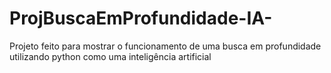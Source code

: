 # ProjBuscaEmProfundidade-IA-
Projeto feito para mostrar o funcionamento de uma busca em profundidade utilizando python como uma inteligência artificial
